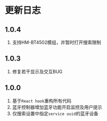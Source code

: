 
# 更新日志
## 1.0.4
1. 支持HM-BT4502模组，并暂时打开搜索限制

## 1.0.3
1. 修复若干显示及交互BUG

## 1.0.0
1. 基于`React hook`重构所有代码
1. 蓝牙控制器增加蓝牙功能开启监控及用户提示
1. 仅搜索设置中指定`service uuid`的蓝牙设备
